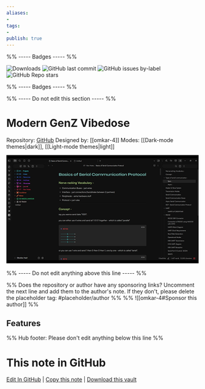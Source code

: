 ```yaml
---
aliases:
- 
tags: 
- 
publish: true
---
```


%% ----- Badges ----- %%

![Downloads](https://img.shields.io/badge/downloads-82-573E7A?style=for-the-badge&logo=)
![GitHub last commit](https://img.shields.io/github/last-commit/omkar-4/Modern-GenZ-Vibedose?color=573E7A&label=last%20update&logo=github&style=for-the-badge)
![GitHub issues by-label](https://img.shields.io/github/issues/omkar-4/Modern-GenZ-Vibedose/help%20wanted?color=573E7A&logo=github&style=for-the-badge) 
![GitHub Repo stars](https://img.shields.io/github/stars/omkar-4/Modern-GenZ-Vibedose?color=573E7A&logo=github&style=for-the-badge)

%% ----- Badges ----- %%

%% ----- Do not edit this section ----- %%

# Modern GenZ Vibedose

Repository: [GitHub](https://github.com/omkar-4/Modern-GenZ-Vibedose)
Designed by: [[omkar-4]]
Modes: [[Dark-mode themes|dark]], [[Light-mode themes|light]]



![screenshot](https://github.com/omkar-4/Modern-GenZ-Vibedose/raw/HEAD/screenshot.png)

%% ----- Do not edit anything above this line ----- %% 

%% Does the repository or author have any sponsoring links? Uncomment the next line and add them to the author's note. If they don't, please delete the placeholder tag: #placeholder/author %%
%% ![[omkar-4#Sponsor this author]] %%


## Features



%% Hub footer: Please don't edit anything below this line %%

# This note in GitHub

<span class="git-footer">[Edit In GitHub](https://github.dev/obsidian-community/obsidian-hub/blob/main/02%20-%20Community%20Expansions/02.05%20All%20Community%20Expansions/Themes/Modern%20GenZ%20Vibedose.md "git-hub-edit-note") | [Copy this note](https://raw.githubusercontent.com/obsidian-community/obsidian-hub/main/02%20-%20Community%20Expansions/02.05%20All%20Community%20Expansions/Themes/Modern%20GenZ%20Vibedose.md "git-hub-copy-note") | [Download this vault](https://github.com/obsidian-community/obsidian-hub/archive/refs/heads/main.zip "git-hub-download-vault") </span>
